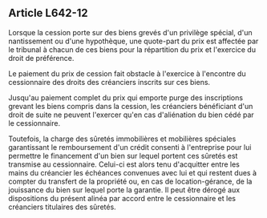 Article L642-12
----
Lorsque la cession porte sur des biens grevés d'un privilège spécial, d'un
nantissement ou d'une hypothèque, une quote-part du prix est affectée par le
tribunal à chacun de ces biens pour la répartition du prix et l'exercice du
droit de préférence.

Le paiement du prix de cession fait obstacle à l'exercice à l'encontre du
cessionnaire des droits des créanciers inscrits sur ces biens.

Jusqu'au paiement complet du prix qui emporte purge des inscriptions grevant les
biens compris dans la cession, les créanciers bénéficiant d'un droit de suite ne
peuvent l'exercer qu'en cas d'aliénation du bien cédé par le cessionnaire.

Toutefois, la charge des sûretés immobilières et mobilières spéciales
garantissant le remboursement d'un crédit consenti à l'entreprise pour lui
permettre le financement d'un bien sur lequel portent ces sûretés est transmise
au cessionnaire. Celui-ci est alors tenu d'acquitter entre les mains du
créancier les échéances convenues avec lui et qui restent dues à compter du
transfert de la propriété ou, en cas de location-gérance, de la jouissance du
bien sur lequel porte la garantie. Il peut être dérogé aux dispositions du
présent alinéa par accord entre le cessionnaire et les créanciers titulaires des
sûretés.
